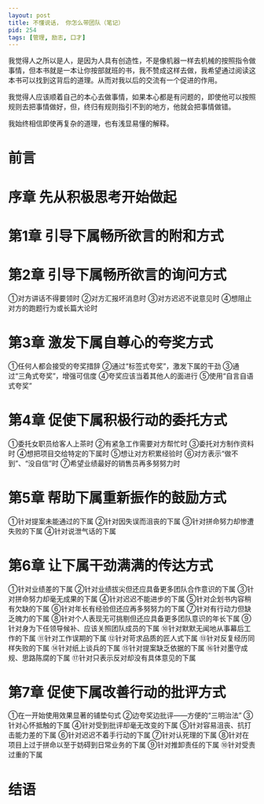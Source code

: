 ```yaml
---
layout: post
title: 不懂说话， 你怎么带团队（笔记）
pid: 254
tags: [管理, 励志, 口才]
---
```





我觉得人之所以是人，是因为人具有创造性，不是像机器一样去机械的按照指令做事情，但本书就是一本让你按部就班的书，我不赞成这样去做，我希望通过阅读这本书可以找到这背后的道理。从而对我以后的交流有一个促进的作用。

我觉得人应该顺着自己的本心去做事情，如果本心都是有问题的，即使他可以按照规则去把事情做好，但，终归有规则指引不到的地方，他就会把事情做错。

我始终相信即使再复杂的道理，也有浅显易懂的解释。



# 前言

# 序章 先从积极思考开始做起

# 第1章 引导下属畅所欲言的附和方式

# 第2章 引导下属畅所欲言的询问方式

①对方讲话不得要领时
②对方汇报坏消息时
③对方迟迟不说意见时
④想阻止对方的跑题行为或长篇大论时

# 第3章 激发下属自尊心的夸奖方式

①任何人都会接受的夸奖措辞
②通过“标签式夸奖”，激发下属的干劲
③通过“三角式夸奖”，增强可信度
④夸奖应该当着其他人的面进行
⑤使用“自言自语式夸奖”

# 第4章 促使下属积极行动的委托方式

①委托女职员给客人上茶时
②有紧急工作需要对方帮忙时
③委托对方制作资料时
④想把项目交给特定的下属时
⑤想让对方积累经验时
⑥对方表示“做不到”、“没自信”时
⑦希望业绩最好的销售员再多努努力时

# 第5章 帮助下属重新振作的鼓励方式

①针对提案未能通过的下属
②针对因失误而沮丧的下属
③针对拼命努力却惨遭失败的下属
④针对说泄气话的下属

# 第6章 让下属干劲满满的传达方式

①针对业绩差的下属
②针对业绩拔尖但还应具备更多团队合作意识的下属
③针对拼命努力却毫无成果的下属
④针对迟迟不能进步的下属
⑤针对企划书内容稍有欠缺的下属
⑥针对年长有经验但还应再多努努力的下属
⑦针对有行动力但缺乏魄力的下属
⑧针对个人表现无可挑剔但还应具备更多团队意识的年长下属
⑨针对身为下任领导候补、应该关照团队成员的下属
⑩针对默默无闻地从事幕后工作的下属
⑪针对工作误期的下属
⑫针对苛求品质的匠人式下属
⑬针对反复经历同样失败的下属
⑭针对纸上谈兵的下属
⑮针对提案缺乏依据的下属
⑯针对墨守成规、思路陈腐的下属
⑰针对只表示反对却没有具体意见的下属

# 第7章 促使下属改善行动的批评方式

①在一开始使用效果显著的铺垫句式
②边夸奖边批评——方便的“三明治法”
③针对心怀抵触的下属
④针对受到批评却毫无改变的下属
⑤针对容易沮丧、抗打击能力差的下属
⑥针对迟迟不着手行动的下属
⑦针对认死理的下属
⑧针对在项目上过于拼命以至于妨碍到日常业务的下属
⑨针对推卸责任的下属
⑩针对受责过重的下属

# 结语
